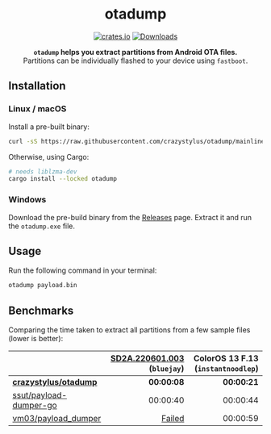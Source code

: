 <!-- markdownlint-configure-file {
  "MD033": false,
  "MD041": false
} -->

<div align="center">

# otadump

[![crates.io][crates.io-badge]][crates.io]
[![Downloads][downloads-badge]][releases]

**`otadump` helps you extract partitions from Android OTA files.** <br />
Partitions can be individually flashed to your device using `fastboot`.

</div>

## Installation

### Linux / macOS

Install a pre-built binary:

```sh
curl -sS https://raw.githubusercontent.com/crazystylus/otadump/mainline/install.sh | bash
```

Otherwise, using Cargo:

```sh
# needs liblzma-dev
cargo install --locked otadump
```

### Windows

Download the pre-build binary from the [Releases] page. Extract it and run the
`otadump.exe` file.

## Usage

Run the following command in your terminal:

```sh
otadump payload.bin
```

## Benchmarks

Comparing the time taken to extract all partitions from a few sample files
(lower is better):

|                           | [SD2A.220601.003] (`bluejay`) | ColorOS 13 F.13 (`instantnoodlep`) |
| ------------------------- | ----------------------------: | ---------------------------------: |
| **[crazystylus/otadump]** |                  **00:00:08** |                       **00:00:21** |
| [ssut/payload-dumper-go]  |                      00:00:40 |                           00:00:44 |
| [vm03/payload_dumper]     |    [Failed][extraction-issue] |                           00:00:59 |

[crates.io-badge]: https://img.shields.io/crates/v/otadump?logo=rust&logoColor=white&style=flat-square
[crates.io]: https://crates.io/crates/otadump
[crazystylus/otadump]: https://github.com/crazystylus/otadump
[downloads-badge]: https://img.shields.io/github/downloads/crazystylus/otadump/total?logo=github&logoColor=white&style=flat-square
[extraction-issue]: https://github.com/vm03/payload_dumper/issues/52
[releases]: https://github.com/crazystylus/otadump/releases
[sd2a.220601.003]: https://dl.google.com/dl/android/aosp/bluejay-ota-sd2a.220601.003-ddfde1f7.zip
[ssut/payload-dumper-go]: https://github.com/ssut/payload-dumper-go
[vm03/payload_dumper]: https://github.com/vm03/payload_dumper
